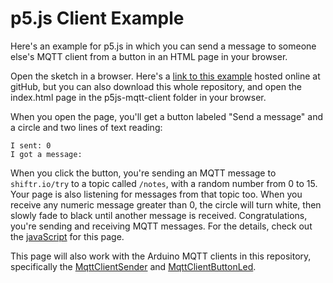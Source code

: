 # p5.js Client Example

Here's an example for p5.js in which you can send a message to someone else's MQTT client from a button in an HTML page in your browser. 

Open the sketch in a browser. Here's a [link to this example](https://tigoe.github.io/mqtt-examples/p5js-mqtt-client/public/index.html) hosted online at gitHub, but you can also download this whole repository, and open the index.html page in the p5js-mqtt-client folder in your browser.

When you open the page, you'll get a button labeled "Send a message" and a circle and two lines of text reading:

````
I sent: 0
I got a message:
````

When you click the button, you're sending an MQTT message to `shiftr.io/try` to a topic called `/notes`, with a random number from 0 to 15. Your page is also listening for messages from that topic too. When you receive any numeric message greater than 0, the circle will turn white, then slowly fade to black until another message is received.  Congratulations, you're sending and receiving MQTT messages. For the details, check out the [javaScript](public/sketch.js) for this page. 

This page will also work with the Arduino MQTT clients in this repository, specifically the [MqttClientSender](../MqttClientSender) and [MqttClientButtonLed](../MqttClientButtonLed).
